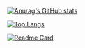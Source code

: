 [![Anurag's GitHub stats](https://github-readme-stats.vercel.app/api?username=xChonkster&theme=tokyonight&show_icons=true&count_private=true)](https://github.com/anuraghazra/github-readme-stats)

[![Top Langs](https://github-readme-stats.vercel.app/api/top-langs/?username=xChonkster&theme=tokyonight&show_icons=true&count_private=true)](https://github.com/anuraghazra/github-readme-stats)

[![Readme Card](https://github-readme-stats.vercel.app/api/pin/?username=xChonkster&repo=arch-v2)](https://github.com/anuraghazra/github-readme-stats)
